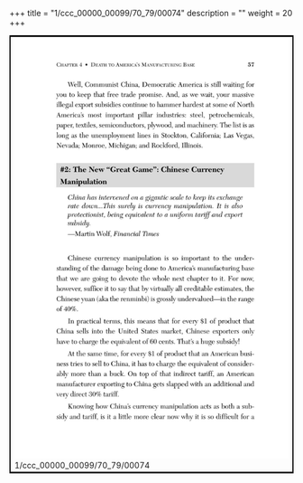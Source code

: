 +++
title = "1/ccc_00000_00099/70_79/00074"
description = ""
weight = 20
+++

<table style="border:2px solid black;max-width:800px;max-height:800px;" 
><tr><td>
<img class="center-fit-jpg"
src="/jpg_/out_jpg_dbc_074.jpg">
1/ccc_00000_00099/70_79/00074
</img></td></tr></table>
